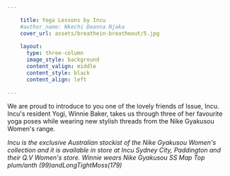 ```yaml
---

    title: Yoga Lessons by Incu
    #author_name: Nkechi Deanna Njaka
    cover_url: assets/breathein-breatheout/5.jpg
    
    layout:
      type: three-column
      image_style: background
      content_valign: middle
      content_style: black 
      content_align: left
        
---
```


We are proud to introduce to you one of the lovely friends of Issue, Incu. Incu's resident Yogi, Winnie Baker, takes us through three of her favourite yoga poses while wearing new stylish threads from the Nike Gyakusou Women's range. 

<em>Incu is the exclusive Australian stockist of the Nike Gyakusou Women's collection and it is available in store at Incu Sydney City, Paddington and their Q.V Women's store. Winnie wears Nike Gyakusou SS Map Top plum/anth ($99) and Long Tight Moss ($179)</em>
